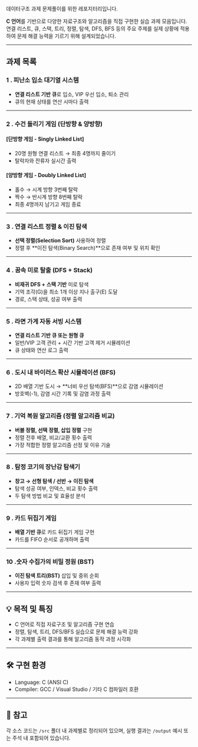데이터구조 과제 문제풀이를 위한 레포지터리입니다.

 **C 언어**를 기반으로 다양한 자료구조와 알고리즘을 직접 구현한 실습 과제 모음입니다.  
연결 리스트, 큐, 스택, 트리, 정렬, 탐색, DFS, BFS 등의 주요 주제를 실제 상황에 적용하여 문제 해결 능력을 기르기 위해 설계되었습니다.

---

##  과제 목록

### 1 . 피난소 입소 대기열 시스템
- **연결 리스트 기반 큐**로 입소, VIP 우선 입소, 퇴소 관리
- 큐의 현재 상태를 연산 시마다 출력

---

### 2️ . 수건 돌리기 게임 (단방향 & 양방향)
#### [단방향 게임 - Singly Linked List]
- 20명 원형 연결 리스트 → 최종 4명까지 줄이기
- 탈락자와 잔류자 실시간 출력

#### [양방향 게임 - Doubly Linked List]
- 홀수 → 시계 방향 3번째 탈락  
- 짝수 → 반시계 방향 8번째 탈락  
- 최종 4명까지 남기고 게임 종료

---

### 3️ . 연결 리스트 정렬 & 이진 탐색
- **선택 정렬(Selection Sort)** 사용하여 정렬
- 정렬 후 **이진 탐색(Binary Search)**으로 존재 여부 및 위치 확인

---

### 4️ . 꿈속 미로 탈출 (DFS + Stack)
- **비재귀 DFS + 스택 기반** 미로 탐색
- 기억 조각(G)을 최소 1개 이상 지나 출구(E) 도달
- 경로, 스택 상태, 성공 여부 출력

---

### 5️ . 라면 가게 자동 서빙 시스템
- **연결 리스트 기반 큐 또는 원형 큐**
- 일반/VIP 고객 관리 + 시간 기반 고객 제거 시뮬레이션
- 큐 상태와 연산 로그 출력

---

### 6️ . 도시 내 바이러스 확산 시뮬레이션 (BFS)
- 2D 배열 기반 도시 → **너비 우선 탐색(BFS)**으로 감염 시뮬레이션
- 방호벽(-1), 감염 시간 기록 및 감염 과정 출력

---

### 7️ . 기억 복원 알고리즘 (정렬 알고리즘 비교)
- **버블 정렬, 선택 정렬, 삽입 정렬** 구현
- 정렬 전후 배열, 비교/교환 횟수 출력
- 가장 적합한 정렬 알고리즘 선정 및 이유 기술

---

### 8️ . 탐정 코기의 장난감 탐색기
- **창고 → 선형 탐색 / 선반 → 이진 탐색**
- 탐색 성공 여부, 인덱스, 비교 횟수 출력
- 두 탐색 방법 비교 및 효율성 분석

---

### 9️ . 카드 뒤집기 게임
- **배열 기반 큐**로 카드 뒤집기 게임 구현
- 카드를 FIFO 순서로 공개하며 출력

---

### 10 .숫자 수집가의 비밀 정원 (BST)
- **이진 탐색 트리(BST)** 삽입 및 중위 순회
- 사용자 입력 숫자 검색 후 존재 여부 출력

---

## 💡 목적 및 특징

- C 언어로 직접 자료구조 및 알고리즘 구현 연습
- 정렬, 탐색, 트리, DFS/BFS 실습으로 문제 해결 능력 강화
- 각 과제별 출력 결과를 통해 알고리즘 동작 과정 시각화

---

## 🛠️ 구현 환경

- Language: C (ANSI C)
- Compiler: GCC / Visual Studio / 기타 C 컴파일러 호환

---

## 📎 참고

각 소스 코드는 `/src` 폴더 내 과제별로 정리되어 있으며, 실행 결과는 `/output` 예시 또는 주석 내 포함되어 있습니다.
